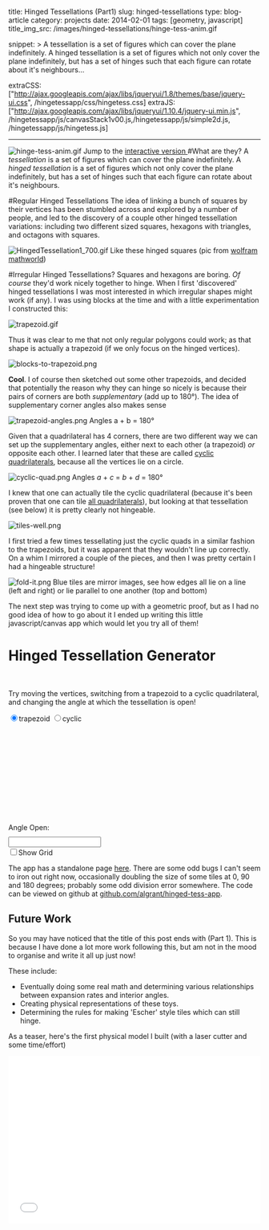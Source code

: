 title: Hinged Tessellations (Part1)
slug: hinged-tessellations
type: blog-article
category: projects
date: 2014-02-01
tags: [geometry, javascript]
title_img_src: /images/hinged-tessellations/hinge-tess-anim.gif

snippet: >
    A tessellation is a set of figures which can cover the plane indefinitely. A hinged tessellation is a set of figures which not only cover the plane indefinitely, but has a set of hinges such that each figure can rotate about it's neighbours...


extraCSS: ["http://ajax.googleapis.com/ajax/libs/jqueryui/1.8/themes/base/jquery-ui.css", /hingetessapp/css/hingetess.css]
extraJS: ["http://ajax.googleapis.com/ajax/libs/jqueryui/1.10.4/jquery-ui.min.js", /hingetessapp/js/canvasStack1v00.js,/hingetessapp/js/simple2d.js, /hingetessapp/js/hingetess.js]

---

![hinge-tess-anim.gif](/images/hinged-tessellations/hinge-tess-anim.gif)
<span class="caption"> Jump to the <a href="/hingedtessapp"> interactive version </a></span>
#What are they?
A _tessellation_ is a set of figures which can cover the plane indefinitely. A _hinged tessellation_ is a set of figures which not only cover the plane indefinitely, but has a set of hinges such that each figure can rotate about it's neighbours.

#Regular Hinged Tessellations
The idea of linking a bunch of squares by their vertices has been stumbled across and explored by a number of people, and led to the discovery of a couple other hinged tessellation variations: including two different sized squares, hexagons with triangles, and octagons with squares. 

![HingedTessellation1_700.gif](http://mathworld.wolfram.com/images/eps-gif/HingedTessellation1_700.gif)
<span class="caption"> Like these hinged squares (pic from <a href ="http://mathworld.wolfram.com/HingedTessellation.html">wolfram mathworld</a>)</span>


#Irregular Hinged Tessellations?
Squares and hexagons are boring. *Of course* they'd work nicely together to hinge.  When I first 'discovered' hinged tessellations I was most interested in which irregular shapes might work (if any).  I was using blocks at the time and with a little experimentation I constructed this:

![trapezoid.gif](/images/hinged-tessellations/trapezoid.gif)

Thus it was clear to me that not only regular polygons could work; as that shape is actually a trapezoid (if we only focus on the hinged vertices).

![blocks-to-trapezoid.png](/images/hinged-tessellations/blocks-to-trapezoid.png)

**Cool**. I of course then sketched out some other trapezoids, and decided that potentially the reason why they can hinge so nicely is because their pairs of corners are both _supplementary_ (add up to 180°).  The idea of supplementary corner angles also makes sense 

![trapezoid-angles.png](/images/hinged-tessellations/trapezoid-angles.png)
<span class="caption"> Angles a + b = 180° </span>

Given that a quadrilateral has 4 corners, there are two different way we can set up the supplementary angles, either next to each other (a trapezoid) _or_ opposite each other. I learned later that these are called [cyclic quadrilaterals](http://en.wikipedia.org/wiki/Cyclic_quadrilateral), because all the vertices lie on a circle.

![cyclic-quad.png](/images/hinged-tessellations/cyclic-quad.png)
<span class="caption"> Angles *a* + *c* = *b* + *d* = 180° </span>


I knew that one can actually tile the cyclic quadrilateral (because it's been proven that one can tile [all quadrilaterals](http://euler.slu.edu/escher/index.php/Tessellations_by_Polygons#Tessellations_by_Quadrilaterals)), but looking at that tessellation (see below) it is pretty clearly not hingeable.

![tiles-well.png](/images/hinged-tessellations/tiles-well.png)

I first tried a few times tessellating just the cyclic quads in a similar fashion to the trapezoids, but it was apparent that they wouldn't line up correctly.  On a whim I mirrored a couple of the pieces, and then I was pretty certain I had a hingeable structure!

![fold-it.png](/images/hinged-tessellations/fold-it.png)
<span class="caption"> Blue tiles are mirror images, see how edges all lie on a line (left and right) or lie parallel to one another (top and bottom) </span>

The next step was trying to come up with a geometric proof, but as I had no good idea of how to go about it I ended up writing this little javascript/canvas app which would let you try all of them!


<div id = "hinged-tess-example">
    <div id = "title-box">
        <h1> Hinged Tessellation Generator </h1>
    </div>
    <div class="clear"></div>
    <div id = "ui-container">
        <div id="ui-col1">
        <br>
        <p>
            Try moving the vertices, switching from a trapezoid to a cyclic quadrilateral, and changing the angle at which the tessellation is open! </p>
        </div>
        <div id="ui-col2">
            <div id='quadrilateral-option'>
                <input type='radio' name='task-sort' id='trap' checked><label id="trap_label" for='trap'>trapezoid</label>
                <input type='radio' name='task-sort' id='cyclic'><label id="cyclic_label"  for='cyclic'>cyclic</label>
            </div>
            <div id="quad_canvas" style="position:relative; width:200px; height:200px"></div>
        </div>
        <div id = "ui-col3">
            <div id = "theta-slider">
                    <label > Angle Open: </label>
                    <div id="sliderInput-slider" class="ui-slider-1" style="margin:10px;">
                        <div class="ui-slider-handle"></div>
                    </div>
                    <input type="text" class="sliderInput-input" id="slider-input" />
            </div>
            <div id = "option-buttons">
                <input type="checkbox" id="show_grid" width="200px"/><label for="show_grid" width="200px">Show Grid</label>
            </div>
        </div>
        <div class="clear">
        </div>
    </div>
    <div id = "tessellation-canvas">
        <div id="hta_tess">
                <canvas id="tess_canvas" width="600" height="600"></canvas>
            </div>
    </div>
    <div id = "footer">
    </div>
</div>

The app has a standalone page [here](/hingedtessapp).  There are some odd bugs I can't seem to iron out right now, occasionally doubling the size of some tiles at 0, 90 and 180 degrees; probably some odd division error somewhere.  The code can be viewed on github at [github.com/algrant/hinged-tess-app](http://github.com/algrant/hinged-tess-app).

## Future Work

So you may have noticed that the title of this post ends with (Part 1).  This is because I have done a lot more work following this, but am not in the mood to organise and write it all up just now!

These include:

* Eventually doing some real math and determining various relationships between expansion rates and interior angles.
* Creating physical representations of these toys.
* Determining the rules for making 'Escher' style tiles which can still hinge.


As a teaser, here's the first physical model I built (with a laser cutter and some time/effort)


<div style="width: 100%; padding-bottom:66%; position:relative">
	<iframe src="//player.vimeo.com/video/61608664" width="100%" frameborder="0" webkitallowfullscreen mozallowfullscreen allowfullscreen style="    position: absolute; top: 0; left: 0; height:100%"></iframe> 
</div>

